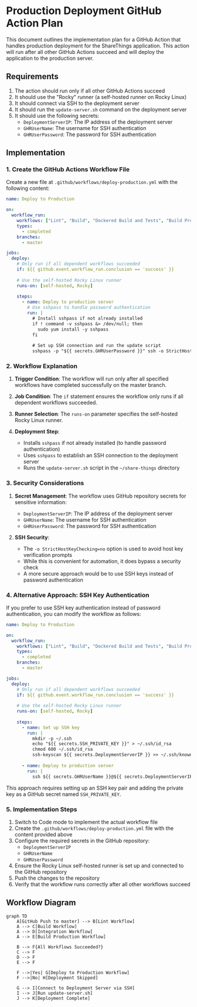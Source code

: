 # Production Deployment GitHub Action Plan

This document outlines the implementation plan for a GitHub Action that handles production deployment for the ShareThings application. This action will run after all other GitHub Actions succeed and will deploy the application to the production server.

## Requirements

1. The action should run only if all other GitHub Actions succeed
2. It should use the "Rocky" runner (a self-hosted runner on Rocky Linux)
3. It should connect via SSH to the deployment server
4. It should run the `update-server.sh` command on the deployment server
5. It should use the following secrets:
   - `DeploymentServerIP`: The IP address of the deployment server
   - `GHRUserName`: The username for SSH authentication
   - `GHRUserPassword`: The password for SSH authentication

## Implementation

### 1. Create the GitHub Actions Workflow File

Create a new file at `.github/workflows/deploy-production.yml` with the following content:

```yaml
name: Deploy to Production

on:
  workflow_run:
    workflows: ["Lint", "Build", "Dockered Build and Tests", "Build Production"]
    types:
      - completed
    branches:
      - master

jobs:
  deploy:
    # Only run if all dependent workflows succeeded
    if: ${{ github.event.workflow_run.conclusion == 'success' }}
    
    # Use the self-hosted Rocky Linux runner
    runs-on: [self-hosted, Rocky]
    
    steps:
      - name: Deploy to production server
        # Use sshpass to handle password authentication
        run: |
          # Install sshpass if not already installed
          if ! command -v sshpass &> /dev/null; then
            sudo yum install -y sshpass
          fi
          
          # Set up SSH connection and run the update script
          sshpass -p "${{ secrets.GHRUserPassword }}" ssh -o StrictHostKeyChecking=no ${{ secrets.GHRUserName }}@${{ secrets.DeploymentServerIP }} "cd ~/share-things && ./update-server.sh"
```

### 2. Workflow Explanation

1. **Trigger Condition**: The workflow will run only after all specified workflows have completed successfully on the master branch.

2. **Job Condition**: The `if` statement ensures the workflow only runs if all dependent workflows succeeded.

3. **Runner Selection**: The `runs-on` parameter specifies the self-hosted Rocky Linux runner.

4. **Deployment Step**:
   - Installs `sshpass` if not already installed (to handle password authentication)
   - Uses `sshpass` to establish an SSH connection to the deployment server
   - Runs the `update-server.sh` script in the `~/share-things` directory

### 3. Security Considerations

1. **Secret Management**: The workflow uses GitHub repository secrets for sensitive information:
   - `DeploymentServerIP`: The IP address of the deployment server
   - `GHRUserName`: The username for SSH authentication
   - `GHRUserPassword`: The password for SSH authentication

2. **SSH Security**:
   - The `-o StrictHostKeyChecking=no` option is used to avoid host key verification prompts
   - While this is convenient for automation, it does bypass a security check
   - A more secure approach would be to use SSH keys instead of password authentication

### 4. Alternative Approach: SSH Key Authentication

If you prefer to use SSH key authentication instead of password authentication, you can modify the workflow as follows:

```yaml
name: Deploy to Production

on:
  workflow_run:
    workflows: ["Lint", "Build", "Dockered Build and Tests", "Build Production"]
    types:
      - completed
    branches:
      - master

jobs:
  deploy:
    # Only run if all dependent workflows succeeded
    if: ${{ github.event.workflow_run.conclusion == 'success' }}
    
    # Use the self-hosted Rocky Linux runner
    runs-on: [self-hosted, Rocky]
    
    steps:
      - name: Set up SSH key
        run: |
          mkdir -p ~/.ssh
          echo "${{ secrets.SSH_PRIVATE_KEY }}" > ~/.ssh/id_rsa
          chmod 600 ~/.ssh/id_rsa
          ssh-keyscan ${{ secrets.DeploymentServerIP }} >> ~/.ssh/known_hosts
      
      - name: Deploy to production server
        run: |
          ssh ${{ secrets.GHRUserName }}@${{ secrets.DeploymentServerIP }} "cd ~/share-things && ./update-server.sh"
```

This approach requires setting up an SSH key pair and adding the private key as a GitHub secret named `SSH_PRIVATE_KEY`.

### 5. Implementation Steps

1. Switch to Code mode to implement the actual workflow file
2. Create the `.github/workflows/deploy-production.yml` file with the content provided above
3. Configure the required secrets in the GitHub repository:
   - `DeploymentServerIP`
   - `GHRUserName`
   - `GHRUserPassword`
4. Ensure the Rocky Linux self-hosted runner is set up and connected to the GitHub repository
5. Push the changes to the repository
6. Verify that the workflow runs correctly after all other workflows succeed

## Workflow Diagram

```mermaid
graph TD
    A[GitHub Push to master] --> B[Lint Workflow]
    A --> C[Build Workflow]
    A --> D[Integration Workflow]
    A --> E[Build Production Workflow]
    
    B --> F{All Workflows Succeeded?}
    C --> F
    D --> F
    E --> F
    
    F -->|Yes| G[Deploy to Production Workflow]
    F -->|No| H[Deployment Skipped]
    
    G --> I[Connect to Deployment Server via SSH]
    I --> J[Run update-server.sh]
    J --> K[Deployment Complete]
